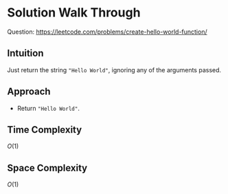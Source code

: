 # Solution Walk Through
Question: https://leetcode.com/problems/create-hello-world-function/

## Intuition
Just return the string `"Hello World"`, ignoring any of the arguments passed.

## Approach
- Return `"Hello World"`.

## Time Complexity
$O(1)$

## Space Complexity
$O(1)$